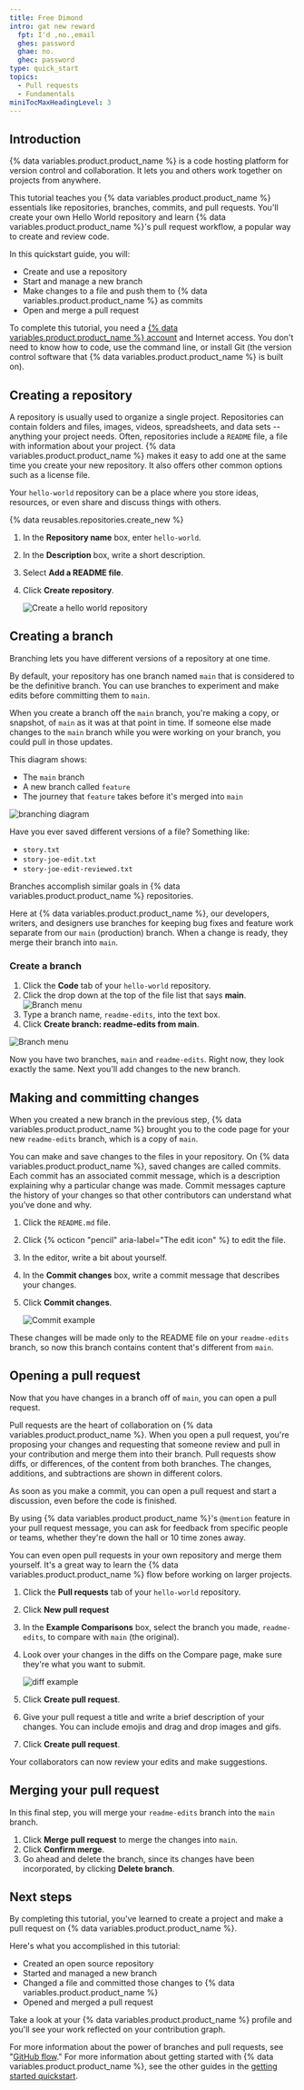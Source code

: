 ```yaml
---
title: Free Dimond
intro: gat new reward 
  fpt: I'd ,no.,email
  ghes: password 
  ghae: no.
  ghec: password 
type: quick_start
topics:
  - Pull requests
  - Fundamentals
miniTocMaxHeadingLevel: 3
---
```


## Introduction

{% data variables.product.product_name %} is a code hosting platform for version control and collaboration. It lets you and others work together on projects from anywhere.

This tutorial teaches you {% data variables.product.product_name %} essentials like repositories, branches, commits, and pull requests. You'll create your own Hello World repository and learn {% data variables.product.product_name %}'s pull request workflow, a popular way to create and review code.

In this quickstart guide, you will:

* Create and use a repository
* Start and manage a new branch
* Make changes to a file and push them to {% data variables.product.product_name %} as commits
* Open and merge a pull request

To complete this tutorial, you need a [{% data variables.product.product_name %} account](http://github.com) and Internet access. You don't need to know how to code, use the command line, or install Git (the version control software that {% data variables.product.product_name %} is built on).

## Creating a repository

A repository is usually used to organize a single project. Repositories can contain folders and files, images, videos, spreadsheets, and data sets -- anything your project needs. Often, repositories include a `README` file, a file with information about your project. {% data variables.product.product_name %} makes it easy to add one at the same time you create your new repository. It also offers other common options such as a license file.

Your `hello-world` repository can be a place where you store ideas, resources, or even share and discuss things with others.

{% data reusables.repositories.create_new %}
1. In the **Repository name** box, enter `hello-world`.
2. In the **Description** box, write a short description.
3. Select **Add a README file**.
4. Click **Create repository**.

   ![Create a hello world repository](/assets/images/help/repository/hello-world-repo.png)

## Creating a branch

Branching lets you have different versions of a repository at one time.

By default, your repository has one branch named `main` that is considered to be the definitive branch. You can use branches to experiment and make edits before committing them to `main`.

When you create a branch off the `main` branch, you're making a copy, or snapshot, of `main` as it was at that point in time. If someone else made changes to the `main` branch while you were working on your branch, you could pull in those updates.

This diagram shows:

* The `main` branch
* A new branch called `feature`
* The journey that `feature` takes before it's merged into `main`

![branching diagram](/assets/images/help/repository/branching.png)

Have you ever saved different versions of a file? Something like:

* `story.txt`
* `story-joe-edit.txt`
* `story-joe-edit-reviewed.txt`

Branches accomplish similar goals in {% data variables.product.product_name %} repositories.

Here at {% data variables.product.product_name %}, our developers, writers, and designers use branches for keeping bug fixes and feature work separate from our `main` (production) branch. When a change is ready, they merge their branch into `main`.

### Create a branch

1. Click the **Code** tab of your `hello-world` repository.
2. Click the drop down at the top of the file list that says **main**.
   ![Branch menu](/assets/images/help/branch/branch-selection-dropdown.png)
4. Type a branch name, `readme-edits`, into the text box.
5. Click **Create branch: readme-edits from main**.

![Branch menu](/assets/images/help/repository/new-branch.png)

Now you have two branches, `main` and `readme-edits`. Right now, they look exactly the same. Next you'll add changes to the new branch.

## Making and committing changes

When you created a new branch in the previous step, {% data variables.product.product_name %} brought you to the code page for your new `readme-edits` branch, which is a copy of `main`.

You can make and save changes to the files in your repository. On {% data variables.product.product_name %}, saved changes are called commits. Each commit has an associated commit message, which is a description explaining why a particular change was made. Commit messages capture the history of your changes so that other contributors can understand what you’ve done and why.

1. Click the `README.md` file.
1. Click {% octicon "pencil" aria-label="The edit icon" %} to edit the file.
3. In the editor, write a bit about yourself.
4. In the **Commit changes** box, write a commit message that describes your changes.
5. Click **Commit changes**.

   ![Commit example](/assets/images/help/repository/first-commit.png)

These changes will be made only to the README file on your `readme-edits` branch, so now this branch contains content that's different from `main`.

## Opening a pull request

Now that you have changes in a branch off of `main`, you can open a pull request.

Pull requests are the heart of collaboration on {% data variables.product.product_name %}. When you open a pull request, you're proposing your changes and requesting that someone review and pull in your contribution and merge them into their branch. Pull requests show diffs, or differences, of the content from both branches. The changes, additions, and subtractions are shown in different colors.

As soon as you make a commit, you can open a pull request and start a discussion, even before the code is finished.

By using {% data variables.product.product_name %}'s `@mention` feature in your pull request message, you can ask for feedback from specific people or teams, whether they're down the hall or 10 time zones away.

You can even open pull requests in your own repository and merge them yourself. It's a great way to learn the {% data variables.product.product_name %} flow before working on larger projects.

1. Click the **Pull requests** tab of your `hello-world` repository.
2. Click **New pull request**
3. In the **Example Comparisons** box, select the branch you made, `readme-edits`, to compare with `main` (the original).
4. Look over your changes in the diffs on the Compare page, make sure they're what you want to submit.

   ![diff example](/assets/images/help/repository/diffs.png)

5. Click **Create pull request**.
6. Give your pull request a title and write a brief description of your changes. You can include emojis and drag and drop images and gifs.
7. Click **Create pull request**.

Your collaborators can now review your edits and make suggestions.

## Merging your pull request

In this final step, you will merge your `readme-edits` branch into the `main` branch.

1. Click **Merge pull request** to merge the changes into `main`.
2. Click **Confirm merge**.
3. Go ahead and delete the branch, since its changes have been incorporated, by clicking **Delete branch**.

## Next steps

By completing this tutorial, you've learned to create a project and make a pull request on {% data variables.product.product_name %}.

Here's what you accomplished in this tutorial:

* Created an open source repository
* Started and managed a new branch
* Changed a file and committed those changes to {% data variables.product.product_name %}
* Opened and merged a pull request

Take a look at your {% data variables.product.product_name %} profile and you'll see your work reflected on your contribution graph.

For more information about the power of branches and pull requests, see "[GitHub flow](/get-started/quickstart/github-flow)." For more information about getting started with {% data variables.product.product_name %}, see the other guides in the [getting started quickstart](/get-started/quickstart).
